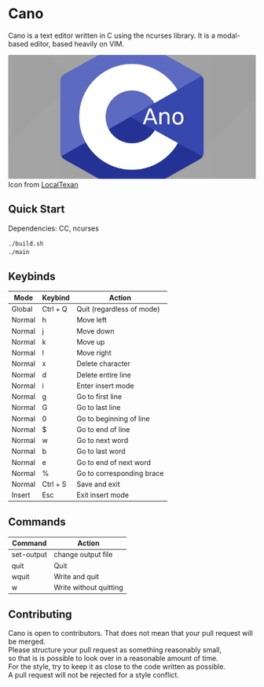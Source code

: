 # Cano
Cano is a text editor written in C using the ncurses library.
It is a modal-based editor, based heavily on VIM. 

![Cano icon](cano.png) \
Icon from [LocalTexan](https://github.com/LocalTexan)

## Quick Start
Dependencies: CC, ncurses
```sh
./build.sh
./main
```

## Keybinds
|Mode  | Keybind  | Action                    |
|------|----------|---------------------------|
|Global| Ctrl + Q | Quit (regardless of mode) |
|Normal| h        | Move left                 |
|Normal| j        | Move down                 |
|Normal| k        | Move up                   |
|Normal| l        | Move right                |
|Normal| x        | Delete character          |
|Normal| d        | Delete entire line        |
|Normal| i        | Enter insert mode         |
|Normal| g        | Go to first line          |
|Normal| G        | Go to last line           |
|Normal| 0        | Go to beginning of line   |
|Normal| $        | Go to end of line         |
|Normal| w        | Go to next word           |
|Normal| b        | Go to last word           |
|Normal| e        | Go to end of next word    |
|Normal| %        | Go to corresponding brace |
|Normal| Ctrl + S | Save and exit             |
|Insert| Esc      | Exit insert mode          |

## Commands 
| Command    | Action                    |
|------------|---------------------------|
| set-output | change output file        |
| quit       | Quit                      |
| wquit      | Write and quit            |
| w          | Write without quitting    |

## Contributing
Cano is open to contributors. That does not mean that your pull request will be merged. \
Please structure your pull request as something reasonably small, \
so that is is possible to look over in a reasonable amount of time. \
For the style, try to keep it as close to the code written as possible. \
A pull request will not be rejected for a style conflict.
